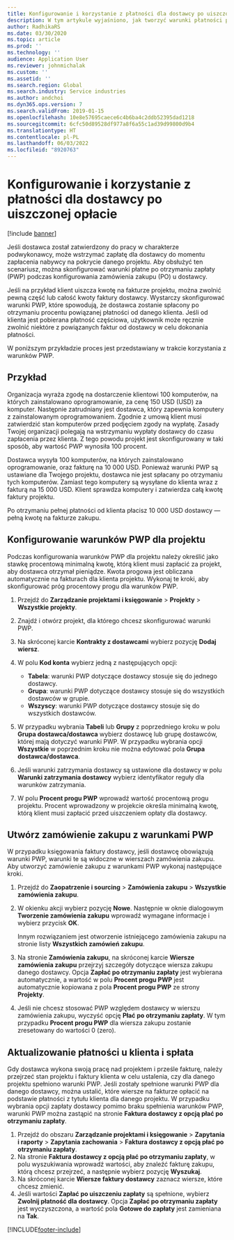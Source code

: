 ```yaml
---
title: Konfigurowanie i korzystanie z płatności dla dostawcy po uiszczonej opłacie
description: W tym artykule wyjaśniono, jak tworzyć warunki płatności po zapłaceniu (PWP), dzięki którym można zwolnić częściowe płatności dostawcy na podstawie płatności odbiorców.
author: RadhikaRS
ms.date: 03/30/2020
ms.topic: article
ms.prod: ''
ms.technology: ''
audience: Application User
ms.reviewer: johnmichalak
ms.custom: ''
ms.assetid: ''
ms.search.region: Global
ms.search.industry: Service industries
ms.author: andchoi
ms.dyn365.ops.version: 7
ms.search.validFrom: 2019-01-15
ms.openlocfilehash: 10e8e57695caece6c4b6ba4c2ddb52395dad1218
ms.sourcegitcommit: 6cfc50d89528df977a8f6a55c1ad39d99800d9b4
ms.translationtype: HT
ms.contentlocale: pl-PL
ms.lasthandoff: 06/03/2022
ms.locfileid: "8920763"
---
```

# <a name="set-up-and-use-pay-when-paid-vendor-payments"></a>Konfigurowanie i korzystanie z płatności dla dostawcy po uiszczonej opłacie

[!include [banner](../includes/banner.md)]

Jeśli dostawca został zatwierdzony do pracy w charakterze podwykonawcy, może wstrzymać zapłatę dla dostawcy do momentu zapłacenia nabywcy na pokrycie danego projektu. Aby obsłużyć ten scenariusz, można skonfigurować warunki płatne po otrzymaniu zapłaty (PWP) podczas konfigurowania zamówienia zakupu (PO) u dostawcy.

Jeśli na przykład klient uiszcza kwotę na fakturze projektu, można zwolnić pewną część lub całość kwoty faktury dostawcy. Wystarczy skonfigurować warunki PWP, które spowodują, że dostawca zostanie spłacony po otrzymaniu procentu powiązanej płatności od danego klienta. Jeśli od klienta jest pobierana płatność częściowa, użytkownik może ręcznie zwolnić niektóre z powiązanych faktur od dostawcy w celu dokonania płatności.

W poniższym przykładzie proces jest przedstawiany w trakcie korzystania z warunków PWP.

## <a name="example"></a>Przykład

Organizacja wyraża zgodę na dostarczenie klientowi 100 komputerów, na których zainstalowano oprogramowanie, za cenę 150 USD (USD) za komputer. Następnie zatrudniany jest dostawca, który zapewnia komputery z zainstalowanym oprogramowaniem. Zgodnie z umową klient musi zatwierdzić stan komputerów przed podjęciem zgody na wypłatę. Zasady Twojej organizacji polegają na wstrzymaniu wypłaty dostawcy do czasu zapłacenia przez klienta. Z tego powodu projekt jest skonfigurowany w taki sposób, aby wartość PWP wynosiła 100 procent.

Dostawca wysyła 100 komputerów, na których zainstalowano oprogramowanie, oraz fakturę na 10 000 USD. Ponieważ warunki PWP są ustawiane dla Twojego projektu, dostawca nie jest spłacany po otrzymaniu tych komputerów. Zamiast tego komputery są wysyłane do klienta wraz z fakturą na 15 000 USD. Klient sprawdza komputery i zatwierdza całą kwotę faktury projektu.

Po otrzymaniu pełnej płatności od klienta płacisz 10 000 USD dostawcy — pełną kwotę na fakturze zakupu.

## <a name="set-up-pwp-terms-for-a-project"></a>Konfigurowanie warunków PWP dla projektu

Podczas konfigurowania warunków PWP dla projektu należy określić jako stawkę procentową minimalną kwotę, którą klient musi zapłacić za projekt, aby dostawca otrzymał pieniądze. Kwota progowa jest obliczana automatycznie na fakturach dla klienta projektu. Wykonaj te kroki, aby skonfigurować próg procentowy progu dla warunków PWP.

1. Przejdź do **Zarządzanie projektami i księgowanie** \> **Projekty** \> **Wszystkie projekty**.
2. Znajdź i otwórz projekt, dla którego chcesz skonfigurować warunki PWP.
3. Na skróconej karcie **Kontrakty z dostawcami** wybierz pozycję **Dodaj wiersz**.
3. W polu **Kod konta** wybierz jedną z następujących opcji:

    - **Tabela**: warunki PWP dotyczące dostawcy stosuje się do jednego dostawcy.
    - **Grupa**: warunki PWP dotyczące dostawcy stosuje się do wszystkich dostawców w grupie.
    - **Wszyscy**: warunki PWP dotyczące dostawcy stosuje się do wszystkich dostawców.

4. W przypadku wybrania **Tabeli** lub **Grupy** z poprzedniego kroku w polu **Grupa dostawca/dostawca** wybierz dostawcę lub grupę dostawców, której mają dotyczyć warunki PWP. W przypadku wybrania opcji **Wszystkie** w poprzednim kroku nie można edytować pola **Grupa dostawca/dostawca**.
5. Jeśli warunki zatrzymania dostawcy są ustawione dla dostawcy w polu **Warunki zatrzymania dostawcy** wybierz identyfikator reguły dla warunków zatrzymania.
6. W polu **Procent progu PWP** wprowadź wartość procentową progu projektu. Procent wprowadzony w projekcie określa minimalną kwotę, którą klient musi zapłacić przed uiszczeniem opłaty dla dostawcy.

## <a name="create-a-po-that-has-pwp-terms"></a>Utwórz zamówienie zakupu z warunkami PWP

W przypadku księgowania faktury dostawcy, jeśli dostawcę obowiązują warunki PWP, warunki te są widoczne w wierszach zamówienia zakupu. Aby utworzyć zamówienie zakupu z warunkami PWP wykonaj następujące kroki.

1. Przejdź do **Zaopatrzenie i sourcing** \> **Zamówienia zakupu** \> **Wszystkie zamówienia zakupu**.
2. W okienku akcji wybierz pozycję **Nowe**. Następnie w oknie dialogowym **Tworzenie zamówienia zakupu** wprowadź wymagane informacje i wybierz przycisk **OK**.

    Innym rozwiązaniem jest otworzenie istniejącego zamówienia zakupu na stronie listy **Wszystkich zamówień zakupu**.

4. Na stronie **Zamówienia zakupu**, na skróconej karcie **Wiersze zamówienia zakupu** przejrzyj szczegóły dotyczące wiersza zakupu danego dostawcy. Opcja **Zapłać po otrzymaniu zapłaty** jest wybierana automatycznie, a wartość w polu **Procent progu PWP** jest automatycznie kopiowana z pola **Procent progu PWP** ze strony **Projekty**.
6. Jeśli nie chcesz stosować PWP względem dostawcy w wierszu zamówienia zakupu, wyczyść opcję **Płać po otrzymaniu zapłaty**. W tym przypadku **Procent progu PWP** dla wiersza zakupu zostanie zresetowany do wartości 0 (zero).

## <a name="update-a-customer-payment-and-pay-the-vendor"></a>Aktualizowanie płatności u klienta i spłata

Gdy dostawca wykona swoją pracę nad projektem i prześle fakturę, należy przejrzeć stan projektu i faktury klienta w celu ustalenia, czy dla danego projektu spełniono warunki PWP. Jeśli zostały spełnione warunki PWP dla danego dostawcy, można ustalić, które wiersze na fakturze opłacić na podstawie płatności z tytułu klienta dla danego projektu. W przypadku wybrania opcji zapłaty dostawcy pomimo braku spełnienia warunków PWP, warunki PWP można zastąpić na stronie **Faktura dostawcy z opcją płać po otrzymaniu zapłaty**.

1. Przejdź do obszaru **Zarządzanie projektami i księgowanie** \> **Zapytania i raporty** \> **Zapytania zachowania** \> **Faktura dostawcy z opcją płać po otrzymaniu zapłaty**.
2. Na stronie **Faktura dostawcy z opcją płać po otrzymaniu zapłaty**, w polu wyszukiwania wprowadź wartości, aby znaleźć fakturę zakupu, którą chcesz przejrzeć, a następnie wybierz pozycję **Wyszukaj**.
3. Na skróconej karcie **Wiersze faktury dostawcy** zaznacz wiersze, które chcesz zmienić.
4. Jeśli wartości **Zapłać po uiszczeniu zapłaty** są spełnione, wybierz **Zwolnij płatność dla dostawcy**. Opcja **Zapłać po otrzymaniu zapłaty** jest wyczyszczona, a wartość pola **Gotowe do zapłaty** jest zamieniana na **Tak**.


[!INCLUDE[footer-include](../includes/footer-banner.md)]